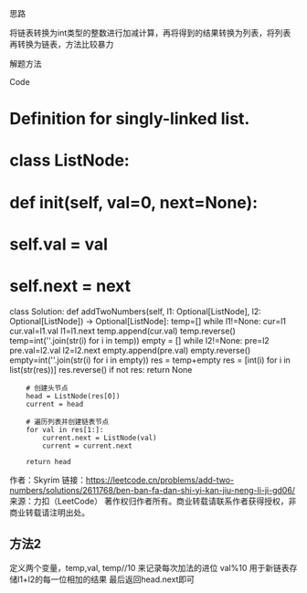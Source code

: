 思路

将链表转换为int类型的整数进行加减计算，再将得到的结果转换为列表，将列表再转换为链表，方法比较暴力

解题方法

Code

# Definition for singly-linked list.
# class ListNode:
#     def __init__(self, val=0, next=None):
#         self.val = val
#         self.next = next
class Solution:
    def addTwoNumbers(self, l1: Optional[ListNode], l2: Optional[ListNode]) -> Optional[ListNode]:
        temp=[]
        while l1!=None:
            cur=l1
            cur.val=l1.val
            l1=l1.next
            temp.append(cur.val)
        temp.reverse()
        temp=int(''.join(str(i) for i in temp))
        empty = []
        while l2!=None:
            pre=l2
            pre.val=l2.val
            l2=l2.next
            empty.append(pre.val)
        empty.reverse()
        empty=int(''.join(str(i) for i in empty))
        res = temp+empty
        res = [int(i) for i in list(str(res))]
        res.reverse()
        if not res:
            return None
    
        # 创建头节点
        head = ListNode(res[0])
        current = head

        # 遍历列表并创建链表节点
        for val in res[1:]:
            current.next = ListNode(val)
            current = current.next

        return head

作者：Skyrim
链接：https://leetcode.cn/problems/add-two-numbers/solutions/2611768/ben-ban-fa-dan-shi-yi-kan-jiu-neng-li-ji-gd06/
来源：力扣（LeetCode）
著作权归作者所有。商业转载请联系作者获得授权，非商业转载请注明出处。

## 方法2

定义两个变量，temp,val, temp//10 来记录每次加法的进位
val%10 用于新链表存储l1+l2的每一位相加的结果
最后返回head.next即可
